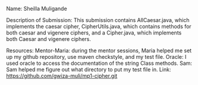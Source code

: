 Name: Sheilla Muligande

Description of Submission: This submission contains AllCaesar.java, which implements the caesar cipher, CipherUtils.java, which contains methods for both caesar and vigenere ciphers,
and a Cipher.java, which implements both Caesar and vigenere ciphers.

Resources:
Mentor-Maria: during the mentor sessions, Maria helped me set up my github repository, use maven checkstyle, and my test file.
Oracle: I used oracle to access the documentation of the string Class methods.
Sam: Sam helped me figure out what directory to put my test file in.
Link: https://github.com/gwiza-muli/mp1-cipher.git